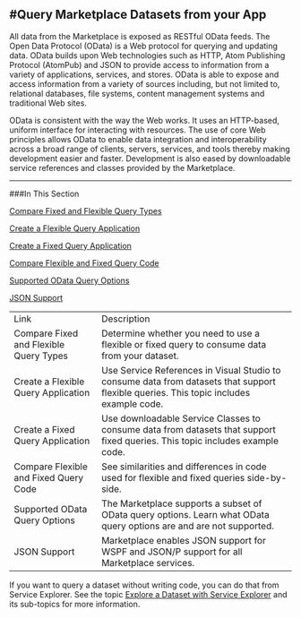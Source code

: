   
<properties 
   pageTitle="Query Marketplace Datasets from your App" 
   description="How to Query Marketplace Datasets from your App" 
   services="cloud-services" 
   documentationCenter="" 
   authors="kevinscharpenberg" 
   manager="manager-alias" 
   editor=""/>

<tags
   ms.service="marketplace"
   ms.devlang="na"
   ms.topic="article"
   ms.tgt_pltfrm="na"
   ms.workload="data-services" 
   ms.date="02/13/2015"
   ms.author="kevsch"/>

#Query Marketplace Datasets from your App
 -----------
All data from the Marketplace is exposed as RESTful OData feeds. The Open Data Protocol (OData) is a Web protocol for querying and updating data. OData builds upon Web technologies such as HTTP, Atom Publishing Protocol (AtomPub) and JSON to provide access to information from a variety of applications, services, and stores.  OData is able to expose and access information from a variety of sources including, but not limited to, relational databases, file systems, content management systems and traditional Web sites.

OData is consistent with the way the Web works. It uses an HTTP-based, uniform interface for interacting with resources. The use of core Web principles allows OData to enable data integration and interoperability across a broad range of clients, servers, services, and tools thereby making development easier and faster. Development is also eased by downloadable service references and classes provided by the Marketplace.

 
 -----------
###In This Section


[Compare Fixed and Flexible Query Types](./marketplace-data-market-compare-fixed-and-flexible-query-types.md)

[Create a Flexible Query Application ](./marketplace-data-market-create-a-flexible-query-application.md)

[Create a Fixed Query Application  ](./marketplace-data-market-create-a-fixed-query-application.md)

[Compare Flexible and Fixed Query Code  ](./marketplace-data-market-compare-flexible-and-fixed-query-code.md)

[Supported OData Query Options  ](./marketplace-data-market-supported-odata-query-options.md)

[JSON Support   ](./marketplace-data-market-json-support.md)


<table>
  <tr>
<td>Link</td><td>Description</td>
</tr>

<td> Compare Fixed and Flexible Query Types </td>
<td>Determine whether you need to use a flexible or fixed query to consume data from your dataset.</td>
</tr>

<td>Create a Flexible Query Application</td>
<td>Use Service References in Visual Studio to consume data from datasets that support flexible queries. This topic includes example code.</td>
</tr>

<td>Create a Fixed Query Application   </td>
<td>Use downloadable Service Classes to consume data from datasets that support fixed queries. This topic includes example code. </td> </tr>

<td>Compare Flexible and Fixed Query Code </td>
<td>See similarities and differences in code used for flexible and fixed queries side-by-side. </td> </tr>

<td>Supported OData Query Options   </td>
<td>The Marketplace supports a subset of OData query options. Learn what OData query options are and are not supported. </td> </tr>

<td>JSON Support   </td>
<td>Marketplace enables JSON support for WSPF and JSON/P support for all Marketplace services. </td> </tr>

</table>

If you want to query a dataset without writing code, you can do that from Service Explorer. See the topic [Explore a Dataset with Service Explorer](./marketplace-data-market-Explore-a-Dataset-with-Service-Explorer.md) and its sub-topics for more information.
